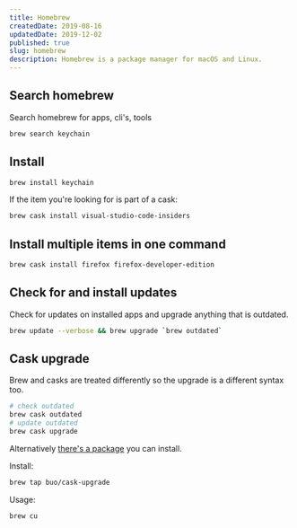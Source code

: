 ```yaml
---
title: Homebrew
createdDate: 2019-08-16
updatedDate: 2019-12-02
published: true
slug: homebrew
description: Homebrew is a package manager for macOS and Linux.
---
```


## Search homebrew

Search homebrew for apps, cli's, tools

```bash
brew search keychain
```

## Install

```bash
brew install keychain
```

If the item you're looking for is part of a cask:

```bash
brew cask install visual-studio-code-insiders
```

## Install multiple items in one command

```bash
brew cask install firefox firefox-developer-edition
```

## Check for and install updates

Check for updates on installed apps and upgrade anything that is
outdated.

```bash
brew update --verbose && brew upgrade `brew outdated`
```

## Cask upgrade

Brew and casks are treated differently so the upgrade is a different
syntax too.

```bash
# check outdated
brew cask outdated
# update outdated
brew cask upgrade
```

Alternatively [there's a package] you can install.

Install:

```bash
brew tap buo/cask-upgrade
```

Usage:

```bash
brew cu
```

<!-- Links -->

[there's a package]: https://github.com/buo/homebrew-cask-upgrade
